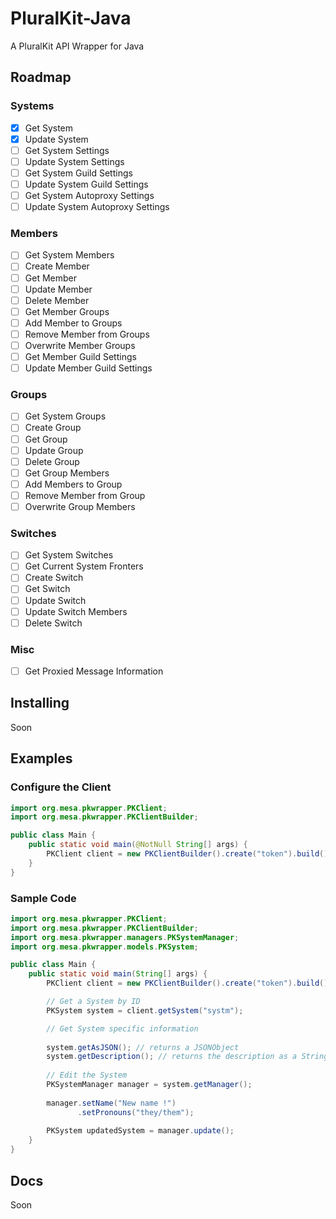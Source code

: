 # PluralKit-Java

A PluralKit API Wrapper for Java

## Roadmap
### Systems
- [x] Get System
- [x] Update System
- [ ] Get System Settings
- [ ] Update System Settings
- [ ] Get System Guild Settings
- [ ] Update System Guild Settings
- [ ] Get System Autoproxy Settings
- [ ] Update System Autoproxy Settings

### Members
- [ ] Get System Members
- [ ] Create Member
- [ ] Get Member
- [ ] Update Member
- [ ] Delete Member
- [ ] Get Member Groups
- [ ] Add Member to Groups
- [ ] Remove Member from Groups
- [ ] Overwrite Member Groups
- [ ] Get Member Guild Settings
- [ ] Update Member Guild Settings

### Groups
- [ ] Get System Groups
- [ ] Create Group
- [ ] Get Group
- [ ] Update Group
- [ ] Delete Group
- [ ] Get Group Members
- [ ] Add Members to Group
- [ ] Remove Member from Group
- [ ] Overwrite Group Members

### Switches

- [ ] Get System Switches
- [ ] Get Current System Fronters
- [ ] Create Switch
- [ ] Get Switch
- [ ] Update Switch
- [ ] Update Switch Members
- [ ] Delete Switch

### Misc
- [ ] Get Proxied Message Information

## Installing
Soon

## Examples

### Configure the Client

```java
import org.mesa.pkwrapper.PKClient;
import org.mesa.pkwrapper.PKClientBuilder;

public class Main {
    public static void main(@NotNull String[] args) {
        PKClient client = new PKClientBuilder().create("token").build();
    }
}
```

### Sample Code

```java
import org.mesa.pkwrapper.PKClient;
import org.mesa.pkwrapper.PKClientBuilder;
import org.mesa.pkwrapper.managers.PKSystemManager;
import org.mesa.pkwrapper.models.PKSystem;

public class Main {
    public static void main(String[] args) {
        PKClient client = new PKClientBuilder().create("token").build();

        // Get a System by ID
        PKSystem system = client.getSystem("systm");

        // Get System specific information
        
        system.getAsJSON(); // returns a JSONObject
        system.getDescription(); // returns the description as a String
        
        // Edit the System
        PKSystemManager manager = system.getManager();
        
        manager.setName("New name !")
               .setPronouns("they/them");
        
        PKSystem updatedSystem = manager.update();
    }
}
```

## Docs
Soon